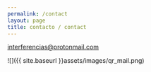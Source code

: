 ```yaml
---
permalink: /contact
layout: page
title: contacto / contact
---
```


interferencias@protonmail.com

![]({{ site.baseurl }}assets/images/qr_mail.png)
